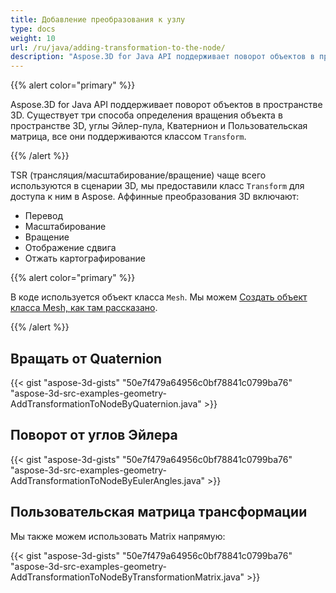 ```yaml
---
title: Добавление преобразования к узлу
type: docs
weight: 10
url: /ru/java/adding-transformation-to-the-node/
description: "Aspose.3D for Java API поддерживает поворот объектов в пространстве 3D. Существует три способа определения поворота объекта в пространстве 3D: углы Эйлер, Quaternion и Custom Matrix, все они поддерживаются классом Transform."
---
```

{{% alert color="primary" %}} 

Aspose.3D for Java API поддерживает поворот объектов в пространстве 3D. Существует три способа определения вращения объекта в пространстве 3D, углы Эйлер-пула, Кватернион и Пользовательская матрица, все они поддерживаются классом `Transform`.

{{% /alert %}} 

TSR (трансляция/масштабирование/вращение) чаще всего используются в сценарии 3D, мы предоставили класс `Transform` для доступа к ним в Aspose. Аффинные преобразования 3D включают:

- Перевод
- Масштабирование
- Вращение
- Отображение сдвига
- Отжать картографирование

{{% alert color="primary" %}} 

В коде используется объект класса `Mesh`. Мы можем [Создать объект класса Mesh, как там рассказано](https://docs.dynabic.com/display/3djava/Create+3D+Mesh+and+Scene).

{{% /alert %}} 
##  **Вращать от Quaternion**
{{< gist "aspose-3d-gists" "50e7f479a64956c0bf78841c0799ba76" "aspose-3d-src-examples-geometry-AddTransformationToNodeByQuaternion.java" >}}
##  **Поворот от углов Эйлера**
{{< gist "aspose-3d-gists" "50e7f479a64956c0bf78841c0799ba76" "aspose-3d-src-examples-geometry-AddTransformationToNodeByEulerAngles.java" >}}
##  **Пользовательская матрица трансформации**
Мы также можем использовать Matrix напрямую:

{{< gist "aspose-3d-gists" "50e7f479a64956c0bf78841c0799ba76" "aspose-3d-src-examples-geometry-AddTransformationToNodeByTransformationMatrix.java" >}}
